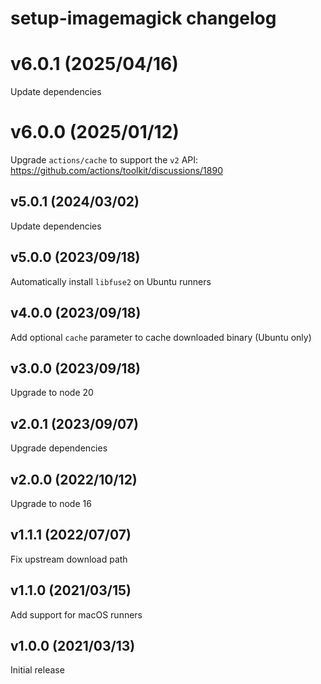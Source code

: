 # setup-imagemagick changelog

# v6.0.1 (2025/04/16)

Update dependencies

# v6.0.0 (2025/01/12)

Upgrade `actions/cache` to support the `v2` API:
https://github.com/actions/toolkit/discussions/1890

## v5.0.1 (2024/03/02)

Update dependencies

## v5.0.0 (2023/09/18)

Automatically install `libfuse2` on Ubuntu runners

## v4.0.0 (2023/09/18)

Add optional `cache` parameter to cache downloaded binary (Ubuntu only)

## v3.0.0 (2023/09/18)

Upgrade to node 20

## v2.0.1 (2023/09/07)

Upgrade dependencies

## v2.0.0 (2022/10/12)

Upgrade to node 16

## v1.1.1 (2022/07/07)

Fix upstream download path

## v1.1.0 (2021/03/15)

Add support for macOS runners

## v1.0.0 (2021/03/13)

Initial release
